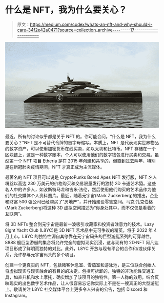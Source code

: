 # 什么是 NFT，我为什么要关心？

> 原文：<https://medium.com/codex/whats-an-nft-and-why-should-i-care-34f2e42a0471?source=collection_archive---------17----------------------->

![](img/c339b9d0b5a87383a8975dc7b0d15897.png)

最近，所有的讨论似乎都是关于 NFT 的。你可能会问，“什么是 NFT，我为什么要关心？”NFT 是不可替代令牌的首字母缩写。本质上，NFT 是代表现实世界物品的数字资产，可以使用加密货币在线买卖，如以太坊和比特币。NFT 存储在一个区块链上，这是一种数字账本，个人可以使用他们的数字钱包进行买卖和交易。虽然第一个 NFT 项目 Etheria 是在 2015 年创建和共享的，但直到过去两年，特别是在新冠肺炎疫情期间，NFT 才真正成为主流媒体。

最著名的 NFT 项目可以说是 CryptoPunks Bored Apes NFT 发行版，NFT 名人粉丝以高达 230 万美元的价格购买和交易限量发行的独特 2D 卡通艺术猿。这些名人中的许多人，如波斯特马龙和吉米·法伦，然后使用他们购买的艺术品作为他们的社交媒体个人资料图片。最近，随着元宇宙(Mark Zuckerberg)的推出，企业和财富 500 强公司已经购买了“房地产”，并开始建设零售空间。马克·扎克伯格(Mark Zuckerberg)将这种 3D 虚拟空间描述为“你身处其中，而不仅仅是看着的互联网”。

将 3D NFTs 整合到元宇宙是最新一波吸引收藏家和投资者注意力的技术。Lazy 8ight Yacht Club (L8YC)是 3D NFT 艺术品中无可争议的精英，将于 2022 年 4 月上市。L8YC 的独特性源自其停靠在元宇宙码头的巨型游艇系列的可穿越性。8888 艘巨型游艇的集合将允许完全的虚拟现实沉浸，这与现有的 2D·NFT 阿凡达项目形成了鲜明而独特的对比。此外，L8YC 开放与现有平台的合作和/或伙伴关系，允许参与元宇宙码头的多个项目。

创建一个更真实的 NFT，包括赌客休息室、雪茄室和游泳池，是三位联合创始人将虚拟现实与现实融合的有目的的决定。包括可拆卸的，独特的非功能性交通工具，如直升机和水上摩托，确实增加了该项目的独特性。第一人称的效用，结合反映现实的出色数字艺术作品，让人很容易忘记你实际上不是在一艘真正的大型游艇上。敬请关注 L8YC 社交媒体平台上更多令人兴奋的公告，包括 Discord 和 Instagram。
